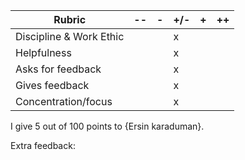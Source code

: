 | **Rubric**              	| -- 	| - 	| +/- 	| + 	| ++ 	|
|-------------------------	|----	|---	|-----	|---	|----	|
| Discipline & Work Ethic 	|    	|   	|   x  	|   	|    	|
| Helpfulness             	|    	|   	|    x 	|   	|    	|
| Asks for feedback       	|    	|   	|    x 	|   	|    	|
| Gives feedback          	|    	|   	|    x 	|   	|    	|
| Concentration/focus     	|    	|   	|    x 	|   	|    	|	

I give 5 out of 100 points to {Ersin karaduman}.

Extra feedback: